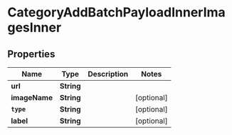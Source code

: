 

# CategoryAddBatchPayloadInnerImagesInner


## Properties

Name | Type | Description | Notes
------------ | ------------- | ------------- | -------------
**url** | **String** |  | 
**imageName** | **String** |  |  [optional]
**`type`** | **String** |  |  [optional]
**label** | **String** |  |  [optional]



